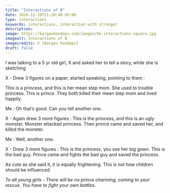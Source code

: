 ```yaml
---
title: "Interactions of B"
date: 2018-12-19T21:28:48-05:00
type: interactions
keywords: interactions, interaction with stranger
description:
image: https://bargavkondapu.com/images/bk-interactions-square.jpg
imagealt: Interactions of B
imagecredits: © [Bargav Kondapu]
draft: false
---
```

[comment]: # (Interactions with strangers )

I was talking to a 5 yr old girl, X and asked her to tell a story, while she is sketching

X - Drew 3 figures on a paper, started speaking, pointing to them :

This is a princess, and this is her mean step mom. She used to trouble princess. This is prince. They both killed their mean step mom and lived happily.

Me : Oh that’s good. Can you tell another one.

X - Again drew 3 more figures : This is the princess, and this is an ugly monster.
 Monster attacked princess. Then prince came and saved her, and killed the monster.

Me : Well, another one.

X - Drew 3 more figures : This is the princess, you see her big gown. This is the bad guy.
Prince came and fights the bad guy and saved the princess.

As cute as she said it, it is equally frightening. This is not how children should be influenced.

*To all young girls - There will be no prince charming, coming to your rescue. You have to fight your own battles.*
